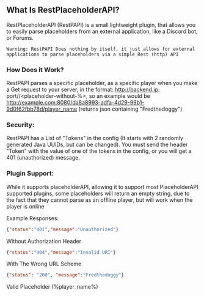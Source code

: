 ## What Is RestPlaceholderAPI?
RestPlaceholderAPI (RestPAPI) is a small lightweight plugin, that allows you to easily parse placeholders from an external application, like a Discord bot, or Forums.

`Warning: RestPAPI Does nothing by itself, it just allows for external applications to parse placeholders via a simple Rest (http) API`

### How Does it Work?
RestPAPI parses a specific placeholder, as a specific player when you make a Get request to your server, in the format:
http://backend.ip: port/<player-uuid>/<placeholder-without-%>, so an example would be http://example.com:8080/da8a8993-adfa-4d29-99b1-9d0f62fbb78d/player_name (returns json containing "Fredthedoggy")

### Security:
RestPAPI has a List of "Tokens" in the config (It starts with 2 randomly generated Java UUIDs, but can be changed). You must send the header "Token" with the value of one of the tokens in the config, or you will get a 401 (unauthorized) message.

### Plugin Support:
While it supports placeholderAPI, allowing it to support most PlaceholderAPI supported plugins, some placeholders will return an empty string, due to the fact that they cannot parse as an offline player, but will work when the player is online

Example Responses:

```json
{"status":"401","message":"Unauthorized"}
```
Without Authorization Header

```json
{"status":"404","message":"Invalid URI"}
```
With The Wrong URL Scheme

```json
{"status": "200", "message":"Fredthedoggy"}
```
Valid Placeholder (%player_name%)
